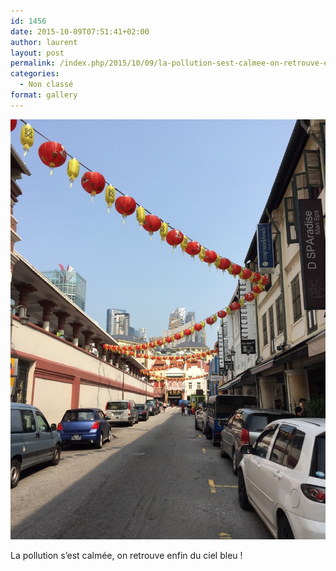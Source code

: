 ```yaml
---
id: 1456
date: 2015-10-09T07:51:41+02:00
author: laurent
layout: post
permalink: /index.php/2015/10/09/la-pollution-sest-calmee-on-retrouve-enfin-du/
categories:
  - Non classé
format: gallery
---
```

<img src="/images/2015/10/tumblr_nvy0i5I3K31uuvt0bo1_1280.jpg" />

La pollution s&rsquo;est calmée, on retrouve enfin du ciel bleu !